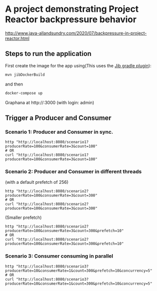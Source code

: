 # A project demonstrating Project Reactor backpressure behavior

http://www.java-allandsundry.com/2020/07/backpressure-in-project-reactor.html

## Steps to run the application 

First create the image for the app using(This uses the [Jib gradle plugin](https://github.com/GoogleContainerTools/jib)): 

```bash
mvn jibDockerBuild
```

and then

```bash
docker-compose up
```

Graphana at http://<dockerip>:3000 (with login: admin)


## Trigger a Producer and Consumer

### Scenario 1: Producer and Consumer in sync.

```
http "http://localhost:8080/scenario1?producerRate=100&consumerRate=3&count=100"
# OR 
curl "http://localhost:8080/scenario1?producerRate=100&consumerRate=3&count=100"
```

### Scenario 2: Producer and Consumer in different threads
(with a default prefetch of 256)
```
http "http://localhost:8080/scenario2?producerRate=100&consumerRate=3&count=300"
# OR
curl "http://localhost:8080/scenario2?producerRate=100&consumerRate=3&count=300"
```

(Smaller prefetch)
```
http "http://localhost:8080/scenario2?producerRate=100&consumerRate=3&count=300&prefetch=10"
# OR
curl "http://localhost:8080/scenario2?producerRate=100&consumerRate=3&count=300&prefetch=10"
```

### Scenario 3: Consumer consuming in parallel

```
http "http://localhost:8080/scenario3?producerRate=10&consumerRate=1&count=300&prefetch=10&concurrency=5"
# OR
curl "http://localhost:8080/scenario3?producerRate=10&consumerRate=1&count=300&prefetch=10&concurrency=5"
```
